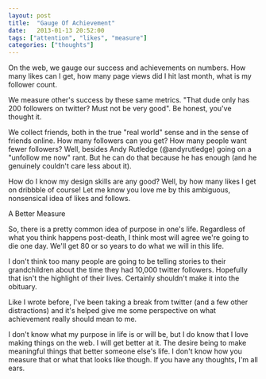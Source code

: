 ```yaml
---
layout: post
title:  "Gauge Of Achievement"
date:   2013-01-13 20:52:00
tags: ["attention", "likes", "measure"]
categories: ["thoughts"]
---
```


<p class="center f4 f3-ns mw6 mw7-ns ph3 ph5-ns measure lh-copy">
On the web, we gauge our success and achievements on numbers. How many likes can I get, how many page views did I hit last month, what is my follower count.
</p>
<p class="center f4 f3-ns mw6 mw7-ns ph3 ph5-ns measure lh-copy">
We measure other's success by these same metrics. "That dude only has 200 followers on twitter? Must not be very good". Be honest, you've thought it.
</p>
<p class="center f4 f3-ns mw6 mw7-ns ph3 ph5-ns measure lh-copy">
We collect friends, both in the true "real world" sense and in the sense of friends online. How many followers can you get? How many people want fewer followers? Well, besides Andy Rutledge (@andyrutledge) going on a "unfollow me now" rant. But he can do that because he has enough (and he genuinely couldn't care less about it).
</p>
<p class="center f4 f3-ns mw6 mw7-ns ph3 ph5-ns measure lh-copy">
How do I know my design skills are any good? Well, by how many likes I get on dribbble of course! Let me know you love me by this ambiguous, nonsensical idea of likes and follows.
</p>
<p class="center f4 f3-ns mw6 mw7-ns ph3 ph5-ns measure lh-copy">
A Better Measure
</p>
<p class="center f4 f3-ns mw6 mw7-ns ph3 ph5-ns measure lh-copy">
So, there is a pretty common idea of purpose in one's life. Regardless of what you think happens post-death, I think most will agree we're going to die one day. We'll get 80 or so years to do what we will in this life.
</p>
<p class="center f4 f3-ns mw6 mw7-ns ph3 ph5-ns measure lh-copy">
I don't think too many people are going to be telling stories to their grandchildren about the time they had 10,000 twitter followers. Hopefully that isn't the highlight of their lives. Certainly shouldn't make it into the obituary.
</p>
<p class="center f4 f3-ns mw6 mw7-ns ph3 ph5-ns measure lh-copy">
Like I wrote before, I've been taking a break from twitter (and a few other distractions) and it's helped give me some perspective on what achievement really should mean to me.
</p>
<p class="center f4 f3-ns mw6 mw7-ns ph3 ph5-ns measure lh-copy">
I don't know what my purpose in life is or will be, but I do know that I love making things on the web. I will get better at it. The desire being to make meaningful things that better someone else's life. I don't know how you measure that or what that looks like though. If you have any thoughts, I'm all ears.
</p>